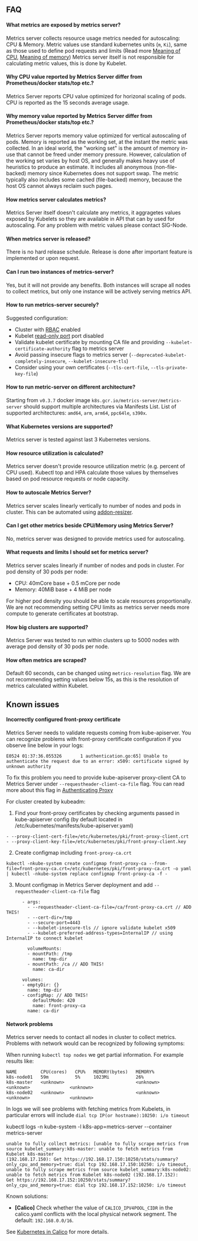 ## FAQ

#### What metrics are exposed by metrics server?

Metrics server collects resource usage metrics needed for autoscaling: CPU & Memory.
Metric values use standard kubernetes units (`m`, `Ki`), same as those used to
define pod requests and limits (Read more [Meaning of CPU], [Meaning of memory])
Metrics server itself is not responsible for calculating metric values, this is done by Kubelet.

#### Why CPU value reported by Metrics Server differ from Prometheus/docker stats/top etc.?

Metrics Server reports CPU value optimized for horizonal scaling of pods.
CPU is reported as the 15 seconds average usage.

#### Why memory value reported by Metrics Server differ from Prometheus/docker stats/top etc.?

Metrics Server reports memory value optimized for vertical autoscaling of pods.
Memory is reported as the working set, at the instant the metric was collected.
In an ideal world, the "working set" is the amount of memory in-use that cannot be freed under memory pressure.
However, calculation of the working set varies by host OS, and generally makes heavy use of heuristics to produce an estimate.
It includes all anonymous (non-file-backed) memory since Kubernetes does not support swap.
The metric typically also includes some cached (file-backed) memory, because the host OS cannot always reclaim such pages.

#### How metrics server calculates metrics?

Metrics Server itself doesn't calculate any metrics, it aggragetes values exposed by Kubelets so they are available in
API that can by used for autoscaling. For any problem with metric values please contact SIG-Node.

#### When metrics server is released?

There is no hard release schedule. Release is done after important feature is implemented or upon request.

#### Can I run two instances of metrics-server?

Yes, but it will not provide any benefits. Both instances will scrape all nodes to collect metrics, but only one instance will be actively serving metrics API.

#### How to run metrics-server securely?

Suggested configuration:
* Cluster with [RBAC] enabled
* Kubelet [read-only port] port disabled
* Validate kubelet certificate by mounting CA file and providing `--kubelet-certificate-authority` flag to metrics server
* Avoid passing insecure flags to metrics server (`--deprecated-kubelet-completely-insecure`, `--kubelet-insecure-tls`)
* Consider using your own certificates (`--tls-cert-file`, `--tls-private-key-file`)

#### How to run metric-server on different architecture?

Starting from `v0.3.7` docker image `k8s.gcr.io/metrics-server/metrics-server` should support multiple architectures via Manifests List.
List of supported architectures: `amd64`, `arm`, `arm64`, `ppc64le`, `s390x`.

#### What Kubernetes versions are supported?

Metrics server is tested against last 3 Kubernetes versions.

#### How resource utilization is calculated?

Metrics server doesn't provide resource utilization metric (e.g. percent of CPU used).
Kubectl top and HPA calculate those values by themselves based on pod resource requests or node capacity.

#### How to autoscale Metrics Server?

Metrics server scales linearly vertically to number of nodes and pods in cluster. This can be automated using [addon-resizer].

#### Can I get other metrics beside CPU/Memory using Metrics Server?

No, metrics server was designed to provide metrics used for autoscaling.

#### What requests and limits I should set for metrics server?

Metrics server scales linearly if number of nodes and pods in cluster. For pod density of 30 pods per node:

* CPU: 40mCore base + 0.5 mCore per node
* Memory: 40MiB base + 4 MiB per node

For higher pod density you should be able to scale resources proportionally.
We are not recommending setting CPU limits as metrics server needs more compute to generate certificates at bootstrap.

#### How big clusters are supported?

Metrics Server was tested to run within clusters up to 5000 nodes with average pod density of 30 pods per node.

#### How often metrics are scraped?

Default 60 seconds, can be changed using `metrics-resolution` flag. We are not recommending setting values below 15s, as this is the resolution of metrics calculated within Kubelet.

## Known issues

#### Incorrectly configured front-proxy certificate

Metrics Server needs to validate requests coming from kube-apiserver. You can recognize problems with front-proxy certificate configuration if you observe line below in your logs:
```
E0524 01:37:36.055326       1 authentication.go:65] Unable to authenticate the request due to an error: x509: certificate signed by unknown authority
```

To fix this problem you need to provide kube-apiserver proxy-client CA to Metrics Server under `--requestheader-client-ca-file` flag. You can read more about this flag in [Authenticating Proxy](https://kubernetes.io/docs/reference/access-authn-authz/authentication/#authenticating-proxy)


For cluster created by kubeadm:

1. Find your front-proxy certificates by checking arguments passed in kube-apiserver config (by default located in /etc/kubernetes/manifests/kube-apiserver.yaml)

```
- --proxy-client-cert-file=/etc/kubernetes/pki/front-proxy-client.crt
- --proxy-client-key-file=/etc/kubernetes/pki/front-proxy-client.key
```

2. Create configmap including `front-proxy-ca.crt`

```
kubectl -nkube-system create configmap front-proxy-ca --from-file=front-proxy-ca.crt=/etc/kubernetes/pki/front-proxy-ca.crt -o yaml | kubectl -nkube-system replace configmap front-proxy-ca -f -
```

3. Mount configmap in Metrics Server deployment and add `--requestheader-client-ca-file` flag

```
      - args:
        - --requestheader-client-ca-file=/ca/front-proxy-ca.crt // ADD THIS!
        - --cert-dir=/tmp
        - --secure-port=4443
        - --kubelet-insecure-tls // ignore validate kubelet x509
        - --kubelet-preferred-address-types=InternalIP // using InternalIP to connect kubelet

        volumeMounts:
        - mountPath: /tmp
          name: tmp-dir
        - mountPath: /ca // ADD THIS!
          name: ca-dir

      volumes:
      - emptyDir: {}
        name: tmp-dir
      - configMap: // ADD THIS!
          defaultMode: 420
          name: front-proxy-ca
        name: ca-dir
```

#### Network problems

Metrics server needs to contact all nodes in cluster to collect metrics. Problems with network would can be recognized by following symptoms:

When running `kubectl top nodes` we get partial information. For example results like:
```
NAME         CPU(cores)   CPU%   MEMORY(bytes)   MEMORY%     
k8s-node01   59m          5%     1023Mi          26%         
k8s-master   <unknown>                           <unknown>               <unknown>               <unknown>               
k8s-node02   <unknown>                           <unknown>               <unknown>               <unknown>         
```

In logs we will see problems with fetching metrics from Kubelets, in particular errors will include `dial tcp IP(or hostname):10250: i/o timeout`

kubectl logs -n kube-system -l k8s-app=metrics-server --container metrics-server

```
unable to fully collect metrics: [unable to fully scrape metrics from source kubelet_summary:k8s-master: unable to fetch metrics from Kubelet k8s-master
(192.168.17.150): Get https://192.168.17.150:10250/stats/summary?only_cpu_and_memory=true: dial tcp 192.168.17.150:10250: i/o timeout, 
unable to fully scrape metrics from source kubelet_summary:k8s-node02: unable to fetch metrics from Kubelet k8s-node02 (192.168.17.152):
Get https://192.168.17.152:10250/stats/summary?only_cpu_and_memory=true: dial tcp 192.168.17.152:10250: i/o timeout
```

Known solutions:
* **[Calico]** Check whether the value of `CALICO_IPV4POOL_CIDR` in the calico.yaml conflicts with the local physical network segment. The default: `192.168.0.0/16`.

See [Kubernetes in Calico] for more details.

[Meaning of CPU]: https://kubernetes.io/docs/concepts/configuration/manage-compute-resources-container/#meaning-of-cpu
[Meaning of memory]: https://kubernetes.io/docs/concepts/configuration/manage-compute-resources-container/#meaning-of-memory
[RBAC]: https://kubernetes.io/docs/reference/access-authn-authz/rbac/
[read-only port]: https://kubernetes.io/docs/reference/command-line-tools-reference/kubelet/#options
[addon-resizer]: https://github.com/kubernetes/autoscaler/tree/master/addon-resizer
[Kubernetes in Calico]: https://docs.projectcalico.org/getting-started/kubernetes/quickstart

